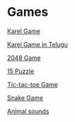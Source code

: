 
# Games

[Karel Game](karel-game)  

[Karel Game in Telugu](karel-game-te)  

[2048 Game](2048-game)  

[15 Puzzle](https://15puzzle.netlify.app)  

[Tic-tac-toe Game](https://g.co/kgs/vJzhxj)  

[Snake Game](https://g.co/kgs/fjDR34)  

[Animal sounds](https://g.co/kgs/18mV3b)  


<!-- # C programming 

[C language vocabulary](https://www.icloud.com/keynote/065MgCYI_Kisr_pZG8tWLwtCQ#C_language_vocabulary)  

[for a while](https://www.icloud.com/keynote/069T6acmtjTvdD_SP6fZtPnaA#for-a-while)  

## gstio.h

[CSEN1011 Manual](https://manual.csen1011.com)  

[Download](https://raw.githubusercontent.com/csen1011/libgstio/main/single-file/gstio.h) `gstio.h` from github [repo](https://github.com/csen1011/libgstio)   -->
